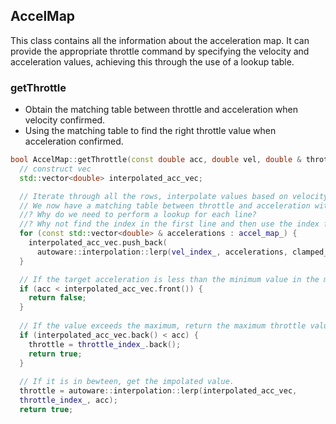 ## AccelMap
This class contains all the information about the acceleration map. It can provide the appropriate throttle command by specifying the velocity and acceleration values, achieving this through the use of a lookup table.
### getThrottle
- Obtain the matching table between throttle and acceleration when velocity confirmed.
- Using the matching table to find the right throttle value when acceleration confirmed.
```cpp
bool AccelMap::getThrottle(const double acc, double vel, double & throttle) const
  // construct vec
  std::vector<double> interpolated_acc_vec;

  // Iterate through all the rows, interpolate values based on velocity, and store these values in the vector.
  // We now have a matching table between throttle and acceleration with velocity confirmed.
  //? Why do we need to perform a lookup for each line?
  //? Why not find the index in the first line and then use the index for all subsequent lookups?
  for (const std::vector<double> & accelerations : accel_map_) {
    interpolated_acc_vec.push_back(
      autoware::interpolation::lerp(vel_index_, accelerations, clamped_vel))
  }

  // If the target acceleration is less than the minimum value in the matching table, return false.
  if (acc < interpolated_acc_vec.front()) {
    return false;
  }
  
  // If the value exceeds the maximum, return the maximum throttle value from throttle_index_ (a vector obtained from the readAccelMapFromCSV function, which contains all throttle values in the map).
  if (interpolated_acc_vec.back() < acc) {
    throttle = throttle_index_.back();
    return true;
  }
  
  // If it is in bewteen, get the impolated value.
  throttle = autoware::interpolation::lerp(interpolated_acc_vec, 
  throttle_index_, acc);
  return true;
```
